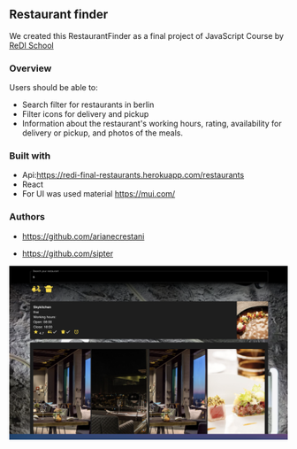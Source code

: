 ## Restaurant finder

We created this RestaurantFinder as a final project of JavaScript Course by [ReDI School](https://www.redi-school.org/)

### Overview

Users should be able to:

- Search filter for restaurants in berlin 
- Filter icons for delivery and pickup
- Information about the restaurant's working hours, rating, availability for delivery or pickup, and photos of the meals.

### Built with
- Api:https://redi-final-restaurants.herokuapp.com/restaurants
- React
- For UI was used material https://mui.com/

### Authors

- https://github.com/arianecrestani

- https://github.com/sipter


![](./preview.png)
